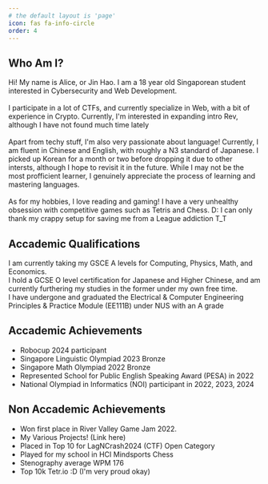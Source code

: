 ```yaml
---
# the default layout is 'page'
icon: fas fa-info-circle
order: 4
---
```


<!-- > Add Markdown syntax content to file `_tabs/about.md`{: .filepath } and it will show up on this page.
{: .prompt-tip } -->


## Who Am I?
Hi! My name is Alice, or Jin Hao. I am a 18 year old Singaporean student interested in Cybersecurity and Web Development.\
\
I participate in a lot of CTFs, and currently specialize in Web, with a bit of experience in Crypto. Currently, I'm interested in expanding intro Rev, although I have not found much time lately\
\
Apart from techy stuff, I'm also very passionate about language! Currently, I am fluent in Chinese and English, with roughly a N3 standard of Japanese. I picked up Korean for a month or two before dropping it due to other intersts, although I hope to revisit it in the future. While I may not be the most profficient learner, I genuinely appreciate the process of learning and mastering languages.\
\
As for my hobbies, I love reading and gaming! I have a very unhealthy obsession with competitive games such as Tetris and Chess. D: I can only thank my crappy setup for saving me from a League addiction T_T


## Accademic Qualifications
I am currently taking my GSCE A levels for Computing, Physics, Math, and Economics.\
I hold a GCSE O level certification for Japanese and Higher Chinese, and am currently furthering my studies in the former under my own free time. \
I have undergone and graduated the Electrical & Computer Engineering Principles & Practice Module (EE111B) under NUS with an A grade  

## Accademic Achievements 
* Robocup 2024 participant
* Singapore Linguistic Olympiad 2023 Bronze
* Singapore Math Olympiad 2022 Bronze
* Represented School for Public English Speaking Award (PESA) in 2022
* National Olympiad in Informatics (NOI) participant in 2022, 2023, 2024

## Non Accademic Achievements
* Won first place in River Valley Game Jam 2022.
* My Various Projects! (Link here)
*  Placed in Top 10 for LagNCrash2024 (CTF) Open Category
* Played for my school in HCI Mindsports Chess
* Stenography average WPM 176
* Top 10k Tetr.io :D (I'm very proud okay)